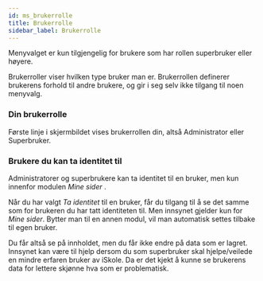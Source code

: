 ```yaml
---
id: ms_brukerrolle
title: Brukerrolle
sidebar_label: Brukerrolle
---
```

Menyvalget er kun tilgjengelig for brukere som har rollen superbruker eller høyere.

Brukerroller viser hvilken type bruker man er. Brukerrollen definerer brukerens forhold til andre brukere, og gir i seg selv ikke tilgang til noen menyvalg. 
###  Din brukerrolle
Første linje i skjermbildet vises brukerrollen din, altså Administrator eller Superbruker.

### Brukere du kan ta identitet til
Administratorer og superbrukere kan ta identitet til en bruker, men kun innenfor modulen _Mine sider_ .

Når du har valgt _Ta identitet_ til en bruker, får du tilgang til å se det samme som for brukeren du har tatt identiteten til. Men innsynet gjelder kun for  _Mine sider_. Bytter man til en annen modul, vil man automatisk settes tilbake til egen bruker.

Du får altså se på innholdet, men du får ikke endre på data som er lagret.  Innsynet kan være til hjelp dersom du som superbruker skal hjelpe/veilede en mindre erfaren bruker av iSkole. Da er det kjekt å kunne se brukerens data for lettere skjønne hva som er problematisk.
